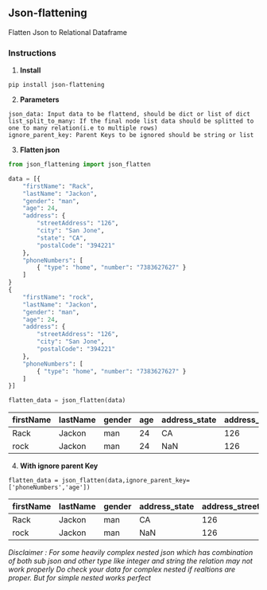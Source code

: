 ## Json-flattening

Flatten Json to Relational Dataframe

### Instructions

1. **Install**

```
pip install json-flattening
```

2. **Parameters**
```
json_data: Input data to be flattend, should be dict or list of dict
list_split_to_many: If the final node list data should be splitted to one to many relation(i.e to multiple rows)
ignore_parent_key: Parent Keys to be ignored should be string or list
```


3. **Flatten json**

``` Python
from json_flattening import json_flatten

data = [{
    "firstName": "Rack",
    "lastName": "Jackon",
    "gender": "man",
    "age": 24,
    "address": {
        "streetAddress": "126",
        "city": "San Jone",
        "state": "CA",
        "postalCode": "394221"
    },
    "phoneNumbers": [
        { "type": "home", "number": "7383627627" }
    ]
}
{
    "firstName": "rock",
    "lastName": "Jackon",
    "gender": "man",
    "age": 24,
    "address": {
        "streetAddress": "126",
        "city": "San Jone",
        "postalCode": "394221"
    },
    "phoneNumbers": [
        { "type": "home", "number": "7383627627" }
    ]
}]

flatten_data = json_flatten(data)

```

| firstName | lastName | gender | age | address_state | address_streetAddress | address_postalCode | address_city | phoneNumbers_type | phoneNumbers_number |
| ---- | ---- | ---- | ---- | ---- | ---- | ---- | ---- | ---- | ---- |  
|Rack|Jackon|man|24|CA|126|394221|San Jone|home|7383627627|
|rock|Jackon|man|24|NaN|126|394221|San Jone|home|7383627627|


4. **With ignore parent Key**
```
flatten_data = json_flatten(data,ignore_parent_key=['phoneNumbers','age'])
```
| firstName | lastName | gender | address_state | address_streetAddress | address_postalCode | address_city |
| ---- | ---- | ---- | ---- | ---- | ---- | ---- |
|Rack|Jackon|man|CA|126|394221|San Jone|
|rock|Jackon|man|NaN|126|394221|San Jone|


*Disclaimer : For some heavily complex nested json which has combination of both sub json and other type like integer and string the relation may not work properly Do check your data for complex nested if realtions are proper. But for simple nested works perfect*